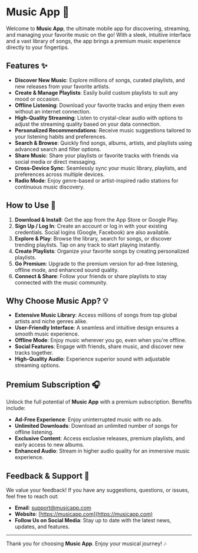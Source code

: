 # Music App 🎵

Welcome to **Music App**, the ultimate mobile app for discovering, streaming, and managing your favorite music on the go! With a sleek, intuitive interface and a vast library of songs, the app brings a premium music experience directly to your fingertips.

## Features ✨

- **Discover New Music**: Explore millions of songs, curated playlists, and new releases from your favorite artists.
- **Create & Manage Playlists**: Easily build custom playlists to suit any mood or occasion.
- **Offline Listening**: Download your favorite tracks and enjoy them even without an internet connection.
- **High-Quality Streaming**: Listen to crystal-clear audio with options to adjust the streaming quality based on your data connection.
- **Personalized Recommendations**: Receive music suggestions tailored to your listening habits and preferences.
- **Search & Browse**: Quickly find songs, albums, artists, and playlists using advanced search and filter options.
- **Share Music**: Share your playlists or favorite tracks with friends via social media or direct messaging.
- **Cross-Device Sync**: Seamlessly sync your music library, playlists, and preferences across multiple devices.
- **Radio Mode**: Enjoy genre-based or artist-inspired radio stations for continuous music discovery.

## How to Use 📱

1. **Download & Install**: Get the app from the App Store or Google Play.
2. **Sign Up / Log In**: Create an account or log in with your existing credentials. Social logins (Google, Facebook) are also available.
3. **Explore & Play**: Browse the library, search for songs, or discover trending playlists. Tap on any track to start playing instantly.
4. **Create Playlists**: Organize your favorite songs by creating personalized playlists.
5. **Go Premium**: Upgrade to the premium version for ad-free listening, offline mode, and enhanced sound quality.
6. **Connect & Share**: Follow your friends or share playlists to stay connected with the music community.

## Why Choose Music App? 💡

- **Extensive Music Library**: Access millions of songs from top global artists and niche genres alike.
- **User-Friendly Interface**: A seamless and intuitive design ensures a smooth music experience.
- **Offline Mode**: Enjoy music wherever you go, even when you're offline.
- **Social Features**: Engage with friends, share music, and discover new tracks together.
- **High-Quality Audio**: Experience superior sound with adjustable streaming options.

## Premium Subscription 🎧

Unlock the full potential of **Music App** with a premium subscription. Benefits include:

- **Ad-Free Experience**: Enjoy uninterrupted music with no ads.
- **Unlimited Downloads**: Download an unlimited number of songs for offline listening.
- **Exclusive Content**: Access exclusive releases, premium playlists, and early access to new albums.
- **Enhanced Audio**: Stream in higher audio quality for an immersive music experience.

## Feedback & Support 📩

We value your feedback! If you have any suggestions, questions, or issues, feel free to reach out:

- **Email**: support@musicapp.com
- **Website**: [https://musicapp.com](https://musicapp.com)
- **Follow Us on Social Media**: Stay up to date with the latest news, updates, and features.

---

Thank you for choosing **Music App**. Enjoy your musical journey! 🎶